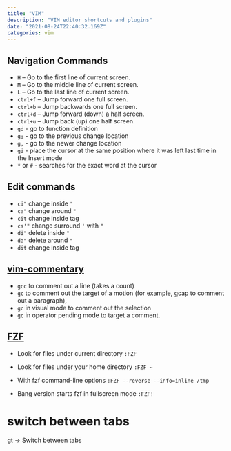 ```yaml
---
title: "VIM"
description: "VIM editor shortcuts and plugins"
date: "2021-08-24T22:40:32.169Z"
categories: vim
---
```


## Navigation Commands

- `H` – Go to the first line of current screen.
- `M` – Go to the middle line of current screen.
- `L` – Go to the last line of current screen.
- `ctrl+f` – Jump forward one full screen.
- `ctrl+b` – Jump backwards one full screen.
- `ctrl+d` – Jump forward (down) a half screen.
- `ctrl+u` – Jump back (up) one half screen.
- `gd` - go to function definition
- `g;` - go to the previous change location
- `g,` - go to the newer change location
- `gi` - place the cursor at the same position where it was left last time in the Insert mode
- `*` or `#` - searches for the exact word at the cursor

## Edit commands

- `ci"` change inside `"`
- `ca"` change around `"`
- `cit` change inside tag
- `cs'"` change surround `'` with `"`
- `di"` delete inside `"`
- `da"` delete around `"`
- `dit` change inside tag

## [vim-commentary](!https://github.com/tpope/vim-commentary)

- `gcc` to comment out a line (takes a count)
- `gc` to comment out the target of a motion (for example, gcap to comment out a paragraph),
- `gc` in visual mode to comment out the selection
- `gc` in operator pending mode to target a comment.


## [FZF](!https://github.com/junegunn/fzf/blob/master/README-VIM.md)

- Look for files under current directory
  `:FZF`

- Look for files under your home directory
  `:FZF ~`

- With fzf command-line options
  `:FZF --reverse --info=inline /tmp`

- Bang version starts fzf in fullscreen mode
  `:FZF!`


# switch between tabs

gt -> Switch between tabs



